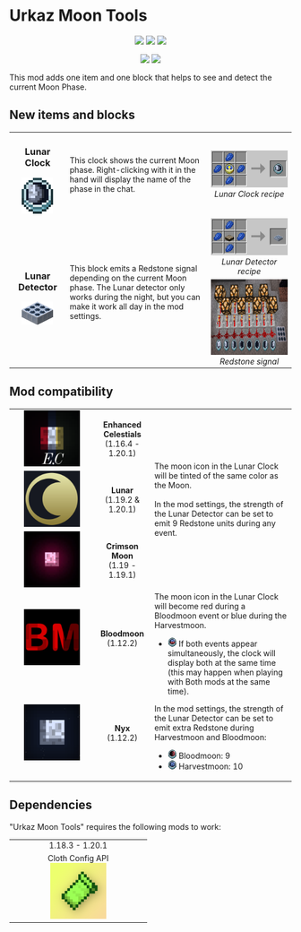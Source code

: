 <h1>Urkaz Moon Tools</h1>
<p align="center">
    <img src="https://img.shields.io/badge/Minecraft-1.20.1-00AA00?style=flat-square">
    <img src="https://img.shields.io/badge/Fabric-0.14.22-yellow?style=flat-square">
    <img src="https://img.shields.io/badge/Forge-47.1.0-orange?style=flat-square">
</p>
<p align="center">
    <a href="https://www.curseforge.com/minecraft/mc-mods/urkaz-moon-tools"><img src="https://img.shields.io/curseforge/dt/362825?style=flat-square&logo=curseforge&label=CurseForge&color=f16436"></a>
    <a href="https://modrinth.com/mod/urkaz-moon-tools"><img src="https://img.shields.io/modrinth/dt/1sxtqgoT?style=flat-square&logo=modrinth&label=Modrinth&color=5da426"></a>
<p>
    This mod adds one item and one block that helps to see and detect the current Moon Phase.
</p>
<h2>New items and blocks</h2>
<table width="100%">
    <tr>
        <td width="20%" align="center">
            <h3>Lunar Clock</h3><img src="https://raw.githubusercontent.com/Urkaz/UrkazMoonTools/master/resources/inv_clock.png">
        </td>
        <td width="50%">
            This clock shows the current Moon phase. Right-clicking with it in the hand will display the name of the phase in the chat.
        </td>
        <td width="30%" align="center">
            <img src="https://raw.githubusercontent.com/Urkaz/UrkazMoonTools/master/resources/recipe_clock.png"><br><i>Lunar Clock recipe</i>
        </td>
    </tr>
    <tr>
        <td width="20%" align="center" rowspan="2">
            <h3>Lunar Detector</h3><img src="https://raw.githubusercontent.com/Urkaz/UrkazMoonTools/master/resources/inv_sensor.png">
        </td>
        <td width="50%" rowspan="2">
            This block emits a Redstone signal depending on the current Moon phase. The Lunar detector only works during the night, but you can make it work all day in the mod settings.
        </td>
        <td width="30%" align="center">
            <img src="https://raw.githubusercontent.com/Urkaz/UrkazMoonTools/master/resources/recipe_sensor.png"><br><i>Lunar Detector recipe</i>
        </td>
    </tr>
    <tr>
        <td align="center">
            <img src="https://raw.githubusercontent.com/Urkaz/UrkazMoonTools/master/resources/help_redstone.png" width="257" height="135"><br><i>Redstone signal</i>
        </td>
    </tr>
</table>

<h2>Mod compatibility</h2>

<table width="100%">
    <tr>
        <td align="center"><img src="https://raw.githubusercontent.com/Urkaz/UrkazMoonTools/master/resources/thirdparty/enhanced-celestials.png" width="100" height="100"></td>
        <td width="20%" align="center">
            <b>Enhanced Celestials</b><br>(1.16.4 - 1.20.1)
        </td>
        <td width="50%" rowspan="3">
            The moon icon in the Lunar Clock will be tinted of the same color as the Moon.<br><br>In the mod settings, the strength of the Lunar Detector can be set to emit 9 Redstone units during any event.
        </td>
    </tr>
    <tr>
        <td align="center"><img src="https://raw.githubusercontent.com/Urkaz/UrkazMoonTools/master/resources/thirdparty/lunar.png" width="100" height="100"></td>
        <td width="20%" align="center">
            <b>Lunar</b><br>(1.19.2 & 1.20.1)
        </td>
    </tr>
    <tr>
        <td align="center"><img src="https://raw.githubusercontent.com/Urkaz/UrkazMoonTools/master/resources/thirdparty/crimson_moon.png" width="100" height="100"></td>
        <td width="20%" align="center">
            <b>Crimson Moon</b><br>(1.19 - 1.19.1)
        </td>
    </tr>
    <tr>
        <td align="center"><img src="https://raw.githubusercontent.com/Urkaz/UrkazMoonTools/master/resources/thirdparty/bloodmoon.png" width="100" height="100"></td>
        <td width="20%" align="center">
            <b>Bloodmoon</b><br>(1.12.2)
        </td>
        <td width="50%" rowspan="2">The moon icon in the Lunar Clock will become red during a Bloodmoon event or blue during the Harvestmoon.
            <ul>
                <li>
                    <img src="https://raw.githubusercontent.com/Urkaz/UrkazMoonTools/1.12.2/src/main/resources/assets/urkazmoontools/textures/item/moonclock_110.png"> If both events appear simultaneously, the clock will display both at the same time (this may happen when playing with Both mods at the same time).
                </li>
            </ul>
            In the mod settings, the strength of the Lunar Detector can be set to emit extra Redstone during Harvestmoon and Bloodmoon:
            <ul>
                <li>
                    <img src="https://raw.githubusercontent.com/Urkaz/UrkazMoonTools/1.12.2/src/main/resources/assets/urkazmoontools/textures/item/moonclock_10.png"> Bloodmoon: 9
                </li>
                <li>
                    <img src="https://raw.githubusercontent.com/Urkaz/UrkazMoonTools/1.12.2/src/main/resources/assets/urkazmoontools/textures/item/moonclock_100.png"> Harvestmoon: 10
                </li>
            </ul>
        </td>
    </tr>
    <tr>
        <td align="center">
            <img src="https://raw.githubusercontent.com/Urkaz/UrkazMoonTools/master/resources/thirdparty/nyx.png" width="100" height="100">
        </td>
        <td width="20%" align="center">
            <b>Nyx</b><br>(1.12.2)
        </td>
    </tr>
</table>

<h2>Dependencies</h2>

"Urkaz Moon Tools" requires the following mods to work:

<table width="100%">
    <tr>
        <td width="50%" align="center">1.18.3 - 1.20.1</td>
    </tr>
    <tr>
        <td width="50%" align="center">Cloth Config API<br>
                <a href="https://www.curseforge.com/minecraft/mc-mods/cloth-config"><img src="https://raw.githubusercontent.com/Urkaz/UrkazMoonTools/master/resources/thirdparty/cloth-config.png" width="100" height="100"></a>
        </td>
    </tr>
</table>
